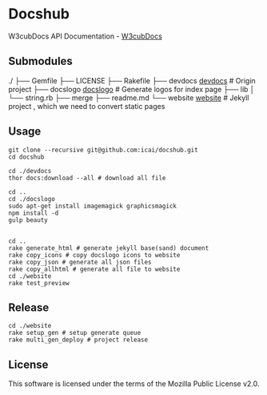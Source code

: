 # Docshub
W3cubDocs API Documentation - [W3cubDocs](http://docs.w3cub.com/)



## Submodules


./
├── Gemfile
├── LICENSE
├── Rakefile
├── devdocs  [devdocs](https://github.com/icai/devdocs/) # Origin project 
├── docslogo [docslogo](https://github.com/icai/docslogo/) # Generate logos for index page 
├── lib
│   └── string.rb
├── merge
├── readme.md
└── website [website](https://github.com/icai/docshub/tree/source) # Jekyll project , which we need to convert static pages	  
 



## Usage

	git clone --recursive git@github.com:icai/docshub.git
	cd docshub 

    cd ./devdocs 
    thor docs:download --all # download all file

    cd ..
    cd ./docslogo
    sudo apt-get install imagemagick graphicsmagick
    npm install -d
    gulp beauty
    

    cd ..
    rake generate_html # generate jekyll base(sand) document
    rake copy_icons # copy docslogo icons to website
    rake copy_json # generate all json files
    rake copy_allhtml # generate all file to website
    cd ./website
    rake test_preview


## Release

	cd ./website
	rake setup_gen # setup generate queue
 	rake multi_gen_deploy # project release

 


## License

This software is licensed under the terms of the Mozilla Public License v2.0. 




